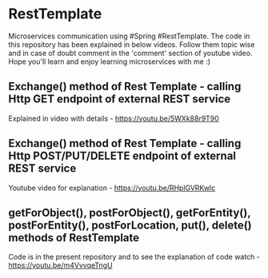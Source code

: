 # RestTemplate
 Microservices communication using #Spring #RestTemplate. The code in this repository has been explained in below videos. Follow them topic wise and in case of doubt comment in the 'comment' section of youtube video.
 Hope you'll learn and enjoy learning microservices with me :)
 
 ## Exchange() method of Rest Template - calling Http GET endpoint of external REST service
 Explained in video with details - https://youtu.be/5WXk88r9T90
 
 ## Exchange() method of Rest Template - calling Http POST/PUT/DELETE endpoint of external REST service
 Youtube video for explanation - https://youtu.be/RHplGVRKwlc
 
 ## getForObject(), postForObject(), getForEntity(), postForEntity(), postForLocation, put(), delete() methods of RestTemplate
 Code is in the present repository and to see the explanation of code watch - https://youtu.be/m4VvvqeTngU
